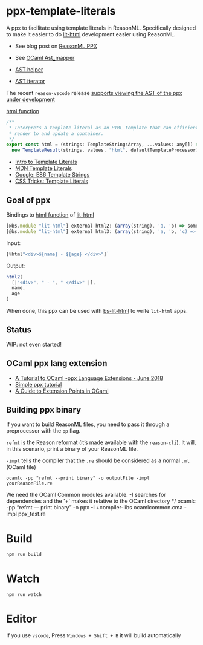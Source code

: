 # ppx-template-literals

A ppx to facilitate using template literals in ReasonML.
Specifically designed to make it easier to do [lit-html](https://lit-html.polymer-project.org) development easier using ReasonML.

- See blog post on [ReasonML PPX](https://blog.hackages.io/reasonml-ppx-8ecd663d5640)
- See [OCaml Ast_mapper](https://caml.inria.fr/pub/docs/manual-ocaml/libref/Ast_mapper.html)

- [AST helper](https://caml.inria.fr/pub/docs/manual-ocaml/libref/Ast_helper.html)
- [AST iterator](https://caml.inria.fr/pub/docs/manual-ocaml/libref/Ast_iterator.html)

The recent `reason-vscode` release [supports viewing the AST of the ppx under development](https://twitter.com/jaredforsyth/status/1085947362692890625)

[html function](https://github.com/Polymer/lit-html/blob/master/src/lit-html.ts#L54)

```js
/**
 * Interprets a template literal as an HTML template that can efficiently
 * render to and update a container.
 */
export const html = (strings: TemplateStringsArray, ...values: any[]) =>
  new TemplateResult(strings, values, "html", defaultTemplateProcessor);
```

- [Intro to Template Literals](https://flaviocopes.com/javascript-template-literals/)
- [MDN Template Literals](https://developer.mozilla.org/en-US/docs/Web/JavaScript/Reference/Template_literals)
- [Google: ES6 Template Strings](https://developers.google.com/web/updates/2015/01/ES6-Template-Strings)
- [CSS Tricks: Template Literals](https://css-tricks.com/template-literals/)

## Goal of ppx

Bindings to [html function](https://github.com/Polymer/lit-html/blob/master/src/lit-html.ts#L54) of [lit-html](https://github.com/Polymer/lit-html)

```js
[@bs.module "lit-html"] external html2: (array(string), 'a, 'b) => someAbstractType = "html";
[@bs.module "lit-html"] external html3: (array(string), 'a, 'b, 'c) => someAbstractType = "html";
```

Input:

```js
[%html"<div>${name} - ${age} </div>"]`
```

Output:

```js
html2(
  [|"<div>", " - ", " </div>" |],
  name,
  age
)
```

When done, this ppx can be used with [bs-lit-html](https://github.com/kristianmandrup/bs-lit-html#usage) to write `lit-html` apps.

## Status

WIP: not even started!

## OCaml ppx lang extension

- [A Tutorial to OCaml -ppx Language Extensions - June 2018](https://www.victor.darvariu.me/jekyll/update/2018/06/19/ppx-tutorial.html)
- [Simple ppx tutorial](https://github.com/jccampagne/ocaml_ppx_extension_simple_tutorial)
- [A Guide to Extension Points in OCaml](https://whitequark.org/blog/2014/04/16/a-guide-to-extension-points-in-ocaml/)

## Building ppx binary

If you want to build ReasonML files, you need to pass it through a preprocessor with the `pp` flag.

`refmt` is the Reason reformat (it’s made available with the `reason-cli`). It will, in this scenario, print a binary of your ReasonML file.

`-impl` tells the compiler that the `.re` should be considered as a normal `.ml` (OCaml file)

`ocamlc -pp "refmt --print binary" -o outputFile -impl yourReasonFile.re`

We need the OCaml Common modules available.
-I searches for dependencies and the '+' makes it relative to the OCaml directory
\*/
ocamlc -pp “refmt — print binary” -o ppx -I +compiler-libs ocamlcommon.cma -impl ppx_test.re

# Build

```
npm run build
```

# Watch

```
npm run watch
```

# Editor

If you use `vscode`, Press `Windows + Shift + B` it will build automatically
